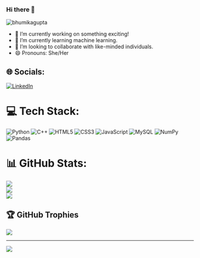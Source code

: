 ### Hi there 👋

<p align="left"> <img src="https://komarev.com/ghpvc/?username=bh-g&label=Profile%20views&color=0e75b6&style=flat" alt="bhumikagupta" /> </p>

- 🔭 I’m currently working on something exciting!
- 🌱 I’m currently learning machine learning.
- 👯 I’m looking to collaborate with like-minded individuals.
- 😄 Pronouns: She/Her
<!--- ⚡ Fun fact: I can spend hours reading-->


## 🌐 Socials:
[![LinkedIn](https://img.shields.io/badge/LinkedIn-%230077B5.svg?logo=linkedin&logoColor=white)](https://www.linkedin.com/in/bhumika-gupta-9609b122a/) 
<!--[![Twitter](https://img.shields.io/badge/Twitter-%231DA1F2.svg?logo=Twitter&logoColor=white)](https://twitter.com/Bhumika52139976)-->

# 💻 Tech Stack:
![Python](https://img.shields.io/badge/python-3670A0?style=for-the-badge&logo=python&logoColor=ffdd54) ![C++](https://img.shields.io/badge/c++-%2300599C.svg?style=for-the-badge&logo=c%2B%2B&logoColor=white) ![HTML5](https://img.shields.io/badge/html5-%23E34F26.svg?style=for-the-badge&logo=html5&logoColor=white) ![CSS3](https://img.shields.io/badge/css3-%231572B6.svg?style=for-the-badge&logo=css3&logoColor=white) ![JavaScript](https://img.shields.io/badge/javascript-%23323330.svg?style=for-the-badge&logo=javascript&logoColor=%23F7DF1E) ![MySQL](https://img.shields.io/badge/mysql-%2300f.svg?style=for-the-badge&logo=mysql&logoColor=white) ![NumPy](https://img.shields.io/badge/numpy-%23013243.svg?style=for-the-badge&logo=numpy&logoColor=white) ![Pandas](https://img.shields.io/badge/pandas-%23150458.svg?style=for-the-badge&logo=pandas&logoColor=white) 

# 📊 GitHub Stats:
![](https://github-readme-stats.vercel.app/api?username=bh-g&theme=monokai&hide_border=false&include_all_commits=true&count_private=true)<br/>
![](https://github-readme-streak-stats.herokuapp.com/?user=bh-g&theme=monokai&hide_border=false)<br/>
![](https://github-readme-stats.vercel.app/api/top-langs/?username=bh-g&theme=monokai&hide_border=false&include_all_commits=true&count_private=true&layout=compact)

## 🏆 GitHub Trophies
![](https://github-profile-trophy.vercel.app/?username=bh-g&theme=dracula&no-frame=false&no-bg=true&margin-w=4)

---
[![](https://visitcount.itsvg.in/api?id=bh-g&icon=0&color=5)](https://visitcount.itsvg.in)

<!-- Proudly created with GPRM ( https://gprm.itsvg.in ) -->
